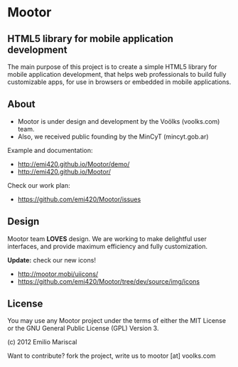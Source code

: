 # Mootor

## HTML5 library for mobile application development

The main purpose of this project is to create a simple HTML5 library for mobile application development, that helps web professionals to build fully customizable apps, for use in browsers or embedded in mobile applications.


## About

* Mootor is under design and development by the Voölks (voolks.com) team.
* Also, we received public founding by the MinCyT (mincyt.gob.ar)

Example and documentation:

* http://emi420.github.io/Mootor/demo/
* http://emi420.github.io/Mootor/

Check our work plan:

* https://github.com/emi420/Mootor/issues


## Design

Mootor team **LOVES** design. We are working to make delightful user interfaces, and provide maximum efficiency and fully customization.

**Update:** check our new icons!

* http://mootor.mobi/uiicons/
* https://github.com/emi420/Mootor/tree/dev/source/img/icons


## License

You may use any Mootor project under the terms of either the MIT License or the GNU General Public License (GPL) Version 3.

(c) 2012 Emilio Mariscal

Want to contribute? fork the project, write us to mootor [at] voolks.com